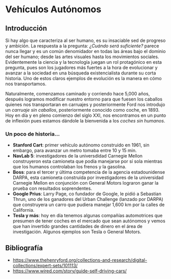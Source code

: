 # Vehículos Autónomos

## Introducción

Si hay algo que caracteriza al ser humano, es su insaciable sed de progreso y ambición. La respuesta a la pregunta: *¿Cuándo será suficiente?* parece nunca llegar y es un común denomidador en todas las áreas bajo el dominio del ser humano; desde las artes visuales hasta los movimientos sociales. Evidentemente la ciencia y la tecnología juegan un rol protagónico en esta pregunta, pues son los jugadores más fuertes a la hora de evolucionar y avanzar a la sociedad en una búsqueda existencialista durante su corta historia. Uno de estos claros ejemplos de evolución es la manera en cómo nos transportamos. 

Naturalmente, comenzamos caminado y corriendo hace 5,000 años, después logramos modificar nuestro entorno para que fuesen los caballos quienes nos transportaran en carruajes y posteriormente Ford nos introdujo un *carruaje sin caballos*, posteriormente conocido como coche, en 1893. Hoy en día y en pleno comienzo del siglo XXI, nos encontramos en un punto de inflexión pues estamos dándole la bienvenida a los *coches sin humanos*. 

### Un poco de historia...

* **Stanford Cart**: primer vehículo autónomo construido en 1961, sin embargo, para avanzar un metro tomaba entre 10 y 15 min. 
* **NavLab 5**: investigadores de la universdidad Carnegie Mellon construyeron esta camioneta que podía manejarse por sí sola mientras que los humanos controlaban los frenos y la gasolina. 
* **Boss**: para el tercer y última competencia de la agencia estadounidense DARPA, esta camioneta construida por investigadores de la universidad Carnegie Mellon en conjunción con General Motors lograron ganar la prueba con resultados soprendentes. 
* **Google Prius**: Larry Page, co fundador de Google, le pidió a Sebastian Thrun, uno de los ganadores del Urban Challenge (lanzado por DARPA) que construyera un carro que pudiera manejar 1,600 km por la calles de California. 
* **Tesla y más**: hoy en día tenemos algunas compañías automotrices que presumen de tener coches en el mercado que sean autónomos y vemos que han invertido grandes cantidades de dinero en el área de investigación. Algunos ejemplos son Tesla o General Motors. 



## Bibliografía 

* https://www.thehenryford.org/collections-and-research/digital-collections/expert-sets/101113/
* https://www.wired.com/story/guide-self-driving-cars/